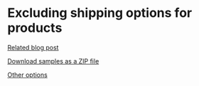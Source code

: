 Excluding shipping options for products
=======================================

[Related blog post](http://devnet.kentico.com/articles/excluding-shipping-options-for-products)

[Download samples as a ZIP file](https://github.com/Kentico/Samples/archive/master.zip)

[Other options](https://github.com/Kentico/Samples)